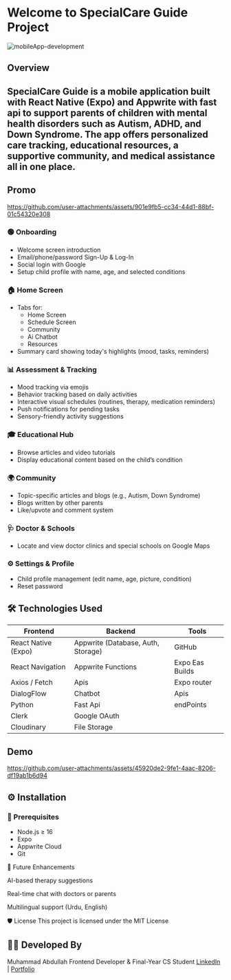 # Welcome to SpecialCare Guide Project


![mobileApp-development](https://github.com/user-attachments/assets/c451a757-8165-4822-a88b-ca2e85cdffc5)

## Overview 

SpecialCare Guide is a mobile application built with **React Native (Expo)** and **Appwrite with fast api** to support parents of children with mental health disorders such as Autism, ADHD, and Down Syndrome. The app offers personalized care tracking, educational resources, a supportive community, and medical assistance all in one place.
---

## Promo


https://github.com/user-attachments/assets/901e9fb5-cc34-44d1-88bf-01c54320e308



### 🟢 Onboarding
- Welcome screen introduction
- Email/phone/password Sign-Up & Log-In
- Social login with Google
- Setup child profile with name, age, and selected conditions
### 🏠 Home Screen
- Tabs for:
  - Home Screen
  - Schedule Screen
  - Community
  - Ai Chatbot
  - Resources
- Summary card showing today's highlights (mood, tasks, reminders)


### 📊 Assessment & Tracking
- Mood tracking via emojis
- Behavior tracking based on daily activities
- Interactive visual schedules (routines, therapy, medication reminders)
- Push notifications for pending tasks
- Sensory-friendly activity suggestions

### 🎓 Educational Hub
- Browse articles and video tutorials
- Display educational content based on the child’s condition

### 🌍 Community
- Topic-specific articles and blogs (e.g., Autism, Down Syndrome)
- Blogs written by other parents
- Like/upvote and comment system

### 🩺 Doctor & Schools
- Locate and view doctor clinics and special schools on Google Maps

### ⚙️ Settings & Profile
- Child profile management (edit name, age, picture, condition)
- Reset password

## 🛠️ Technologies Used

| Frontend | Backend | Tools |
|----------|---------|----------------|
| React Native (Expo) | Appwrite (Database, Auth, Storage) | GitHub |
| React Navigation | Appwrite Functions | Expo Eas Builds |
| Axios / Fetch |Apis | Expo router |
| DialogFlow | Chatbot |Apis |
| Python | Fast Api |endPoints |
| Clerk | Google OAuth |
| Cloudinary | File Storage |



## Demo



https://github.com/user-attachments/assets/45920de2-9fe1-4aac-8206-df19ab1b6d94


## ⚙️ Installation

### 🧩 Prerequisites
- Node.js ≥ 16
- Expo 
- Appwrite Cloud
- Git

🧠 Future Enhancements

AI-based therapy suggestions

Real-time chat with doctors or parents

Multilingual support (Urdu, English)


🛡️ License
This project is licensed under the MIT License

## 👨‍💻 Developed By
Muhammad Abdullah
Frontend Developer & Final-Year CS Student
[LinkedIn](https://www.linkedin.com/in/abdullah121/) | [Portfolio](https://abdullahportfoliowebsite.netlify.app/)
